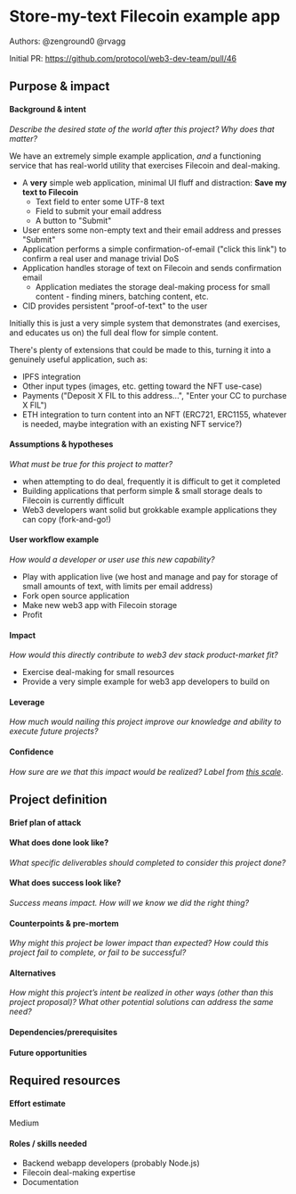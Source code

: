 # Store-my-text Filecoin example app

Authors: @zenground0 @rvagg

Initial PR: https://github.com/protocol/web3-dev-team/pull/46

## Purpose &amp; impact 

#### Background &amp; intent

_Describe the desired state of the world after this project? Why does that matter?_

We have an extremely simple example application, _and_ a functioning service that has real-world utility that exercises Filecoin and deal-making.

 * A **very** simple web application, minimal UI fluff and distraction: **Save my text to Filecoin**
   - Text field to enter some UTF-8 text
   - Field to submit your email address
   - A button to "Submit"
 * User enters some non-empty text and their email address and presses "Submit"
 * Application performs a simple confirmation-of-email ("click this link") to confirm a real user and manage trivial DoS
 * Application handles storage of text on Filecoin and sends confirmation email
   - Application mediates the storage deal-making process for small content - finding miners, batching content, etc.
 * CID provides persistent "proof-of-text" to the user

Initially this is just a very simple system that demonstrates (and exercises, and educates us on) the full deal flow for simple content.

There's plenty of extensions that could be made to this, turning it into a genuinely useful application, such as:

 * IPFS integration
 * Other input types (images, etc. getting toward the NFT use-case)
 * Payments ("Deposit X FIL to this address...", "Enter your CC to purchase X FIL")
 * ETH integration to turn content into an NFT (ERC721, ERC1155, whatever is needed, maybe integration with an existing NFT service?)

#### Assumptions &amp; hypotheses

_What must be true for this project to matter?_

 * when attempting to do deal, frequently it is difficult to get it completed
 * Building applications that perform simple & small storage deals to Filecoin is currently difficult
 * Web3 developers want solid but grokkable example applications they can copy (fork-and-go!)

#### User workflow example

_How would a developer or user use this new capability?_

 * Play with application live (we host and manage and pay for storage of small amounts of text, with limits per email address)
 * Fork open source application
 * Make new web3 app with Filecoin storage
 * Profit

#### Impact

_How would this directly contribute to web3 dev stack product-market fit?_

 * Exercise deal-making for small resources
 * Provide a very simple example for web3 app developers to build on

#### Leverage

_How much would nailing this project improve our knowledge and ability to execute future projects?_

#### Confidence

_How sure are we that this impact would be realized? Label from [this scale](https://medium.com/@nimay/inside-product-introduction-to-feature-priority-using-ice-impact-confidence-ease-and-gist-5180434e5b15)_.


## Project definition

#### Brief plan of attack

<!--Briefly describe the milestones/steps/work needed for this project-->

#### What does done look like?

_What specific deliverables should completed to consider this project done?_

####  What does success look like?

_Success means impact. How will we know we did the right thing?_

<!--
Provide success criteria. These might include particular metrics, desired changes in the types of bug reports being filed, desired changes in qualitative user feedback (measured via surveys, etc), etc.
-->

#### Counterpoints &amp; pre-mortem

_Why might this project be lower impact than expected? How could this project fail to complete, or fail to be successful?_

#### Alternatives

_How might this project’s intent be realized in other ways (other than this project proposal)? What other potential solutions can address the same need?_

#### Dependencies/prerequisites

<!--List any other projects that are dependencies/prerequisites for this project that is being pitched.-->

#### Future opportunities

<!--What future projects/opportunities could this project enable?-->

## Required resources

#### Effort estimate

Medium

#### Roles / skills needed

 * Backend webapp developers (probably Node.js)
 * Filecoin deal-making expertise
 * Documentation
